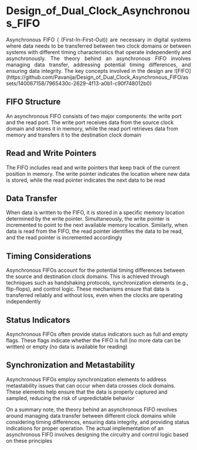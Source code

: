 # Design_of_Dual_Clock_Asynchronous_FIFO
<p align="justify">
Asynchronous FIFO ( (First-In-First-Out)) are necessary in digital systems where data needs to be transferred between two clock domains or between systems with different timing characteristics that operate independently and asynchronously.
The theory behind an asynchronous FIFO involves managing data transfer, addressing potential timing differences, and
ensuring data integrity.
The key concepts involved in the design are
![FIFO](https://github.com/Pavanija/Design_of_Dual_Clock_Asynchronous_FIFO/assets/140067158/7965430c-2629-4f13-a0b1-c90f748012b0)

## FIFO Structure
An asynchronous FIFO consists of two major components: the write port and the read port. The write port
receives data from the source clock domain and stores it in memory, while the read port retrieves data from memory and
transfers it to the destination clock domain

## Read and Write Pointers
The FIFO includes read and write pointers that keep track of the current position in memory. The
write pointer indicates the location where new data is stored, while the read pointer indicates the next data to be read

## Data Transfer
When data is written to the FIFO, it is stored in a specific memory location determined by the write pointer.
Simultaneously, the write pointer is incremented to point to the next available memory location. Similarly, when data is read
from the FIFO, the read pointer identifies the data to be read, and the read pointer is incremented accordingly

## Timing Considerations
Asynchronous FIFOs account for the potential timing differences between the source and
destination clock domains. This is achieved through techniques such as handshaking protocols, synchronization elements
(e.g., flip-flops), and control logic. These mechanisms ensure that data is transferred reliably and without loss, even when the
clocks are operating independently

## Status Indicators
Asynchronous FIFOs often provide status indicators such as full and empty flags. These flags indicate
whether the FIFO is full (no more data can be written) or empty (no data is available for reading)

## Synchronization and Metastability
 Asynchronous FIFOs employ synchronization elements to address metastability issues
that can occur when data crosses clock domains. These elements help ensure that the data is properly captured and sampled,
reducing the risk of unpredictable behavior</p>

On a summary note, the theory behind an asynchronous FIFO revolves around managing data transfer between different clock domains
while considering timing differences, ensuring data integrity, and providing status indications for proper operation. The
actual implementation of an asynchronous FIFO involves designing the circuitry and control logic based on these principles
